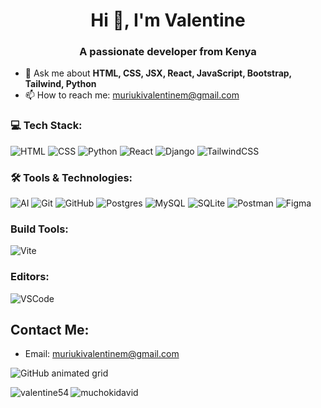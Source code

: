 <h1 align="center">Hi 👋, I'm Valentine</h1>
<h3 align="center">A passionate developer from Kenya</h3>

- 💬 Ask me about **HTML, CSS, JSX, React, JavaScript, Bootstrap, Tailwind, Python**
- 📫 How to reach me: [muriukivalentinem@gmail.com](mailto:muriukivalentinem@gmail.com)

### 💻 Tech Stack:
![HTML](https://img.shields.io/badge/HTML-E34F26.svg?style=for-the-badge&logo=html5&logoColor=white) 
![CSS](https://img.shields.io/badge/CSS-1572B6.svg?style=for-the-badge&logo=css3&logoColor=white)
![Python](https://img.shields.io/badge/Python-3776AB.svg?style=for-the-badge&logo=python&logoColor=white)
![React](https://img.shields.io/badge/react-%2320232A.svg?style=flat&logo=react&logoColor=%2361DAFB)
![Django](https://img.shields.io/badge/django-%23092E20.svg?style=for-the-badge&logo=django&logoColor=white)
![TailwindCSS](https://img.shields.io/badge/tailwindcss-%2338B2AC.svg?style=flat&logo=tailwind-css&logoColor=white)

### 🛠️ Tools & Technologies:
![AI](https://img.shields.io/badge/AI-4285F4.svg?style=for-the-badge&logo=google&logoColor=white) 
![Git](https://img.shields.io/badge/Git-F05032.svg?style=for-the-badge&logo=git&logoColor=white) 
![GitHub](https://img.shields.io/badge/GitHub-181717.svg?style=for-the-badge&logo=github&logoColor=white) 
![Postgres](https://img.shields.io/badge/postgres-%23316192.svg?style=flat&logo=postgresql&logoColor=white) 
![MySQL](https://img.shields.io/badge/mysql-%2300000f.svg?style=flat&logo=mysql&logoColor=white) 
![SQLite](https://img.shields.io/badge/sqlite-%2307405e.svg?style=flat&logo=sqlite&logoColor=white)
![Postman](https://img.shields.io/badge/Postman-FF6C37?style=flat&logo=postman&logoColor=white)
![Figma](https://img.shields.io/badge/figma-%23F24E1E.svg?style=flat&logo=figma&logoColor=white)


### Build Tools:
![Vite](https://img.shields.io/badge/Vite-%23646CFF.svg?style=flat&logo=vite&logoColor=white)

### Editors:
![VSCode](https://img.shields.io/badge/VSCode-0078d7.svg?style=for-the-badge&logo=visual-studio-code&logoColor=white)

## Contact Me:
- Email: [muriukivalentinem@gmail.com](mailto:muriukivalentinem@gmail.com)

<!-- Uncomment the following to show your GitHub stats-->
<img src="https://yourdomain.com/animated-grid.svg" alt="GitHub animated grid" />

<p><img align="left" src="https://github-readme-stats.vercel.app/api/top-langs?username=valentine54&show_icons=true&locale=en&layout=compact" alt="valentine54" /></p>

<!--<p>&nbsp;<img align="center" src="https://github-readme-stats.vercel.app/api?username=muchokidavid&show_icons=true&locale=en" alt="muchokidavid" /></p>-->
<p><img align="center" src="https://github-readme-streak-stats.herokuapp.com/?user=muchokidavid&" alt="muchokidavid" /></p>

